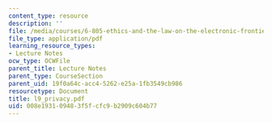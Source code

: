 ```yaml
---
content_type: resource
description: ''
file: /media/courses/6-805-ethics-and-the-law-on-the-electronic-frontier-fall-2005/008e193109483f5fcfc9b2909c604b77_l9_privacy.pdf
file_type: application/pdf
learning_resource_types:
- Lecture Notes
ocw_type: OCWFile
parent_title: Lecture Notes
parent_type: CourseSection
parent_uid: 19f0a64c-acc4-5262-e25a-1fb3549cb986
resourcetype: Document
title: l9_privacy.pdf
uid: 008e1931-0948-3f5f-cfc9-b2909c604b77
---
```

